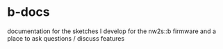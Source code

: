 # b-docs
documentation for the sketches I develop for the nw2s::b firmware and a place to ask questions / discuss features
